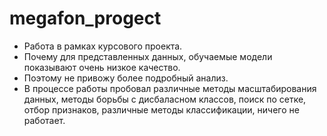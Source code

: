 # megafon_progect
* Работа в рамках курсового проекта.
* Почему для представленных данных, обучаемые модели показывают очень низкое качество.
* Поэтому не привожу более подробный анализ.
* В процессе работы пробовал различные методы масштабирования данных, методы борьбы с дисбаласном классов,
поиск по сетке, отбор признаков, различные методы классификации, ничего не работает.
